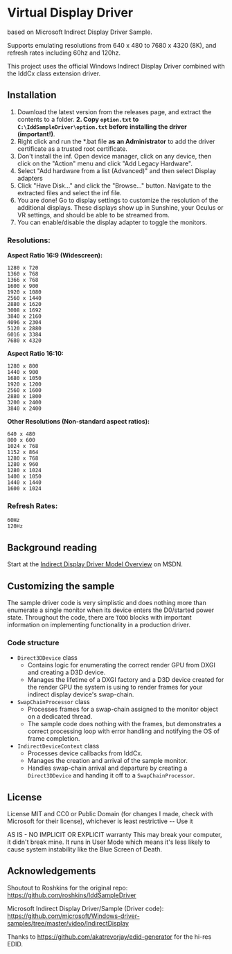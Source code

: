 # Virtual Display Driver
based on Microsoft Indirect Display Driver Sample.

Supports emulating resolutions from 640 x 480 to 7680 x 4320 (8K), and refresh rates including 60hz and 120hz.

This project uses the official Windows Indirect Display Driver combined with the IddCx class extension driver.

## Installation

1. Download the latest version from the releases page, and extract the contents to a folder.
**2. Copy `option.txt` to `C:\IddSampleDriver\option.txt` before installing the driver (important!)**.
3. Right click and run the *.bat file **as an Administrator** to add the driver certificate as a trusted root certificate.
4. Don't install the inf. Open device manager, click on any device, then click on the "Action" menu and click "Add Legacy Hardware".
5. Select "Add hardware from a list (Advanced)" and then select Display adapters
6. Click "Have Disk..." and click the "Browse..." button. Navigate to the extracted files and select the inf file.
7. You are done! Go to display settings to customize the resolution of the additional displays. These displays show up in Sunshine, your Oculus or VR settings, and should be able to be streamed from.
8. You can enable/disable the display adapter to toggle the monitors.


### Resolutions:

**Aspect Ratio 16:9 (Widescreen):**

    1280 x 720
    1360 x 768
    1366 x 768
    1600 x 900
    1920 x 1080
    2560 x 1440
    2880 x 1620
    3008 x 1692
    3840 x 2160
    4096 x 2304
    5120 x 2880
    6016 x 3384
    7680 x 4320

**Aspect Ratio 16:10:**

    1280 x 800
    1440 x 900
    1680 x 1050
    1920 x 1200
    2560 x 1600
    2880 x 1800
    3200 x 2400
    3840 x 2400

**Other Resolutions (Non-standard aspect ratios):**

    640 x 480
    800 x 600
    1024 x 768
    1152 x 864
    1280 x 768
    1280 x 960
    1280 x 1024
    1400 x 1050
    1440 x 1440
    1600 x 1024

### Refresh Rates:

    60Hz
    120Hz

## Background reading ##

Start at the [Indirect Display Driver Model Overview](https://msdn.microsoft.com/en-us/library/windows/hardware/mt761968(v=vs.85).aspx) on MSDN.

## Customizing the sample ##

The sample driver code is very simplistic and does nothing more than enumerate a single monitor when its device enters the D0/started power state. Throughout the code, there are `TODO` blocks with important information on implementing functionality in a production driver.

### Code structure ###

* `Direct3DDevice` class
    * Contains logic for enumerating the correct render GPU from DXGI and creating a D3D device.
    * Manages the lifetime of a DXGI factory and a D3D device created for the render GPU the system is using to render frames for your indirect display device's swap-chain.
* `SwapChainProcessor` class
    * Processes frames for a swap-chain assigned to the monitor object on a dedicated thread.
    * The sample code does nothing with the frames, but demonstrates a correct processing loop with error handling and notifying the OS of frame completion.
* `IndirectDeviceContext` class
    * Processes device callbacks from IddCx.
    * Manages the creation and arrival of the sample monitor.
    * Handles swap-chain arrival and departure by creating a `Direct3DDevice` and handing it off to a `SwapChainProcessor`.

## License

License MIT and CC0 or Public Domain (for changes I made, check with Microsoft for their license), whichever is least restrictive -- Use it

AS IS - NO IMPLICIT OR EXPLICIT warranty This may break your computer, it didn't break mine. It runs in User Mode which means it's less likely to cause system instability like the Blue Screen of Death.

## Acknowledgements

Shoutout to Roshkins for the original repo:
https://github.com/roshkins/IddSampleDriver

Microsoft Indirect Display Driver/Sample (Driver code): 
https://github.com/microsoft/Windows-driver-samples/tree/master/video/IndirectDisplay

Thanks to https://github.com/akatrevorjay/edid-generator for the hi-res EDID.
